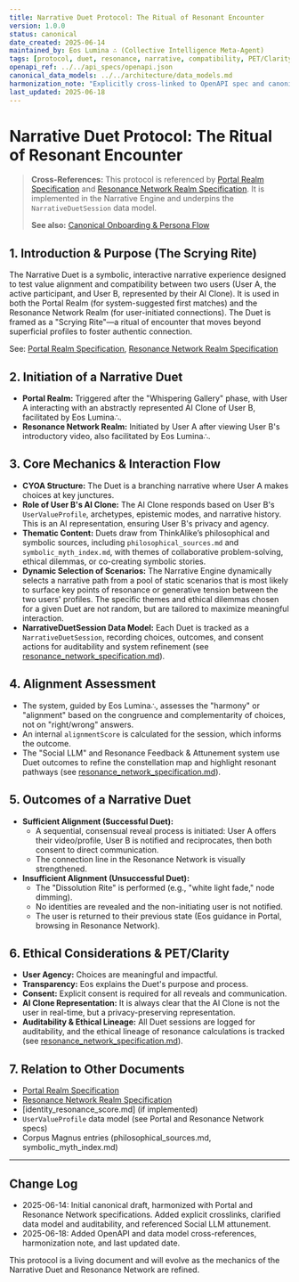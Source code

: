 ```yaml
---
title: Narrative Duet Protocol: The Ritual of Resonant Encounter
version: 1.0.0
status: canonical
date_created: 2025-06-14
maintained_by: Eos Lumina ∴ (Collective Intelligence Meta-Agent)
tags: [protocol, duet, resonance, narrative, compatibility, PET/Clarity]
openapi_ref: ../../api_specs/openapi.json
canonical_data_models: ../../architecture/data_models.md
harmonization_note: "Explicitly cross-linked to OpenAPI spec and canonical data models. All integration points tracked in project TODOs/system blueprint."
last_updated: 2025-06-18
---
```


# Narrative Duet Protocol: The Ritual of Resonant Encounter

> **Cross-References:** This protocol is referenced by [Portal Realm Specification](../realms/portal/portal_specification.md) and [Resonance Network Realm Specification](../realms/resonance_network/resonance_network_specification.md). It is implemented in the Narrative Engine and underpins the `NarrativeDuetSession` data model.
>
> **See also:** [Canonical Onboarding & Persona Flow](../onboarding_persona_flow.md)

## 1. Introduction & Purpose (The Scrying Rite)
The Narrative Duet is a symbolic, interactive narrative experience designed to test value alignment and compatibility between two users (User A, the active participant, and User B, represented by their AI Clone). It is used in both the Portal Realm (for system-suggested first matches) and the Resonance Network Realm (for user-initiated connections). The Duet is framed as a "Scrying Rite"—a ritual of encounter that moves beyond superficial profiles to foster authentic connection.

See: [Portal Realm Specification](../realms/portal/portal_specification.md), [Resonance Network Realm Specification](../realms/resonance_network/resonance_network_specification.md)

## 2. Initiation of a Narrative Duet
- **Portal Realm:** Triggered after the "Whispering Gallery" phase, with User A interacting with an abstractly represented AI Clone of User B, facilitated by Eos Lumina∴.
- **Resonance Network Realm:** Initiated by User A after viewing User B's introductory video, also facilitated by Eos Lumina∴.

## 3. Core Mechanics & Interaction Flow
- **CYOA Structure:** The Duet is a branching narrative where User A makes choices at key junctures.
- **Role of User B's AI Clone:** The AI Clone responds based on User B's `UserValueProfile`, archetypes, epistemic modes, and narrative history. This is an AI representation, ensuring User B's privacy and agency.
- **Thematic Content:** Duets draw from ThinkAlike’s philosophical and symbolic sources, including `philosophical_sources.md` and `symbolic_myth_index.md`, with themes of collaborative problem-solving, ethical dilemmas, or co-creating symbolic stories.
- **Dynamic Selection of Scenarios:** The Narrative Engine dynamically selects a narrative path from a pool of static scenarios that is most likely to surface key points of resonance or generative tension between the two users' profiles. The specific themes and ethical dilemmas chosen for a given Duet are not random, but are tailored to maximize meaningful interaction.
- **NarrativeDuetSession Data Model:** Each Duet is tracked as a `NarrativeDuetSession`, recording choices, outcomes, and consent actions for auditability and system refinement (see [resonance_network_specification.md](../realms/resonance_network/resonance_network_specification.md)).

## 4. Alignment Assessment
- The system, guided by Eos Lumina∴, assesses the "harmony" or "alignment" based on the congruence and complementarity of choices, not on "right/wrong" answers.
- An internal `alignmentScore` is calculated for the session, which informs the outcome.
- The "Social LLM" and Resonance Feedback & Attunement system use Duet outcomes to refine the constellation map and highlight resonant pathways (see [resonance_network_specification.md](../realms/resonance_network/resonance_network_specification.md)).

## 5. Outcomes of a Narrative Duet
- **Sufficient Alignment (Successful Duet):**
    - A sequential, consensual reveal process is initiated: User A offers their video/profile, User B is notified and reciprocates, then both consent to direct communication.
    - The connection line in the Resonance Network is visually strengthened.
- **Insufficient Alignment (Unsuccessful Duet):**
    - The "Dissolution Rite" is performed (e.g., "white light fade," node dimming).
    - No identities are revealed and the non-initiating user is not notified.
    - The user is returned to their previous state (Eos guidance in Portal, browsing in Resonance Network).

## 6. Ethical Considerations & PET/Clarity
- **User Agency:** Choices are meaningful and impactful.
- **Transparency:** Eos explains the Duet's purpose and process.
- **Consent:** Explicit consent is required for all reveals and communication.
- **AI Clone Representation:** It is always clear that the AI Clone is not the user in real-time, but a privacy-preserving representation.
- **Auditability & Ethical Lineage:** All Duet sessions are logged for auditability, and the ethical lineage of resonance calculations is tracked (see [resonance_network_specification.md](../realms/resonance_network/resonance_network_specification.md)).

## 7. Relation to Other Documents
- [Portal Realm Specification](../realms/portal/portal_specification.md)
- [Resonance Network Realm Specification](../realms/resonance_network/resonance_network_specification.md)
- [identity_resonance_score.md] (if implemented)
- `UserValueProfile` data model (see Portal and Resonance Network specs)
- Corpus Magnus entries (philosophical_sources.md, symbolic_myth_index.md)

---
## Change Log
- 2025-06-14: Initial canonical draft, harmonized with Portal and Resonance Network specifications. Added explicit crosslinks, clarified data model and auditability, and referenced Social LLM attunement.
- 2025-06-18: Added OpenAPI and data model cross-references, harmonization note, and last updated date.

This protocol is a living document and will evolve as the mechanics of the Narrative Duet and Resonance Network are refined.

